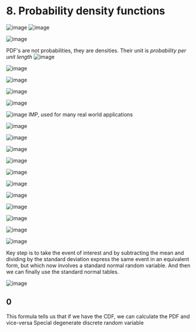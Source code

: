 # 8. Probability density functions

![image](../../../media/Intro-Syllabus_8.-Probability-density-functions-image1.jpg)
![image](../../../media/Intro-Syllabus_8.-Probability-density-functions-image2.jpg)

![image](../../../media/Intro-Syllabus_8.-Probability-density-functions-image3.jpg)

PDF's are not probabilities, they are densities. Their unit is *probability per unit length*
![image](../../../media/Intro-Syllabus_8.-Probability-density-functions-image4.jpg)

![image](../../../media/Intro-Syllabus_8.-Probability-density-functions-image5.jpg)

![image](../../../media/Intro-Syllabus_8.-Probability-density-functions-image6.jpg)

![image](../../../media/Intro-Syllabus_8.-Probability-density-functions-image7.jpg)

![image](../../../media/Intro-Syllabus_8.-Probability-density-functions-image8.jpg)

![image](../../../media/Intro-Syllabus_8.-Probability-density-functions-image9.jpg)
IMP, used for many real world applications

![image](../../../media/Intro-Syllabus_8.-Probability-density-functions-image10.jpg)

![image](../../../media/Intro-Syllabus_8.-Probability-density-functions-image11.jpg)

![image](../../../media/Intro-Syllabus_8.-Probability-density-functions-image12.jpg)

![image](../../../media/Intro-Syllabus_8.-Probability-density-functions-image13.jpg)

![image](../../../media/Intro-Syllabus_8.-Probability-density-functions-image14.jpg)

![image](../../../media/Intro-Syllabus_8.-Probability-density-functions-image15.jpg)

![image](../../../media/Intro-Syllabus_8.-Probability-density-functions-image16.jpg)

![image](../../../media/Intro-Syllabus_8.-Probability-density-functions-image17.jpg)

![image](../../../media/Intro-Syllabus_8.-Probability-density-functions-image18.jpg)

![image](../../../media/Intro-Syllabus_8.-Probability-density-functions-image19.jpg)

![image](../../../media/Intro-Syllabus_8.-Probability-density-functions-image20.jpg)

Key step is to take the event of interest and by subtracting the mean and dividing by the standard deviation express the same event in an equivalent form, but which now involves a standard normal random variable. And then we can finally use the standard normal tables.

![image](../../../media/Intro-Syllabus_8.-Probability-density-functions-image21.jpg)

## 0

This formula tells us that if we have the CDF, we can calculate the PDF and vice-versa
Special degenerate discrete random variable
